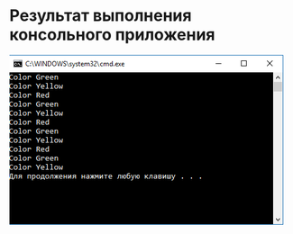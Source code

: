 # Результат выполнения консольного приложения

![](https://github.com/Nekliukov/NET.S.2018.Nekliukov/blob/master/NET.S.2018.Nekliukov.16/TrafficLight/ChainDelegate/ChainDelegateTest/asserts/RESULTS.PNG)